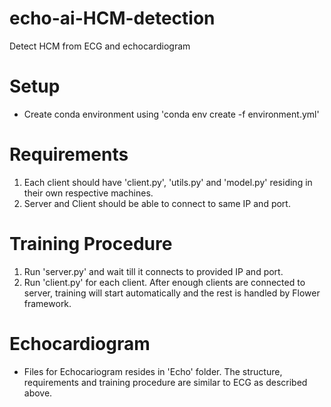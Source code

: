 # echo-ai-HCM-detection
Detect HCM from ECG and echocardiogram

# Setup
- Create conda environment using 'conda env create -f environment.yml'

# Requirements
1. Each client should have 'client.py', 'utils.py' and 'model.py' residing in their own respective machines.
2. Server and Client should be able to connect to same IP and port.

# Training Procedure
1. Run 'server.py' and wait till it connects to provided IP and port.
2. Run 'client.py' for each client. After enough clients are connected to server, training will start automatically and the rest is handled by Flower framework.

# Echocardiogram
- Files for Echocariogram resides in 'Echo' folder. The structure, requirements and training procedure are similar to ECG as described above. 
